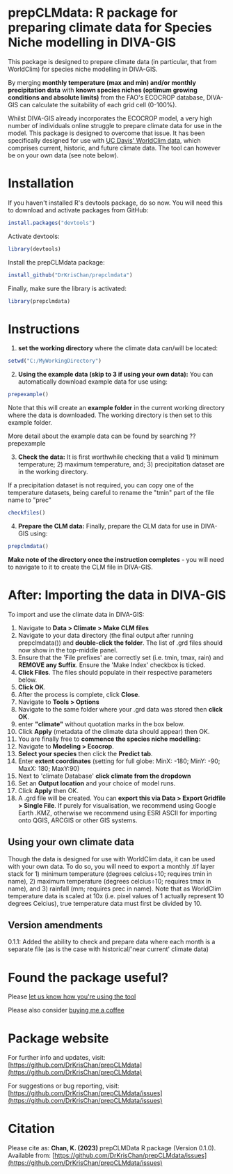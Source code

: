 # **prepCLMdata**: R package for preparing climate data for Species Niche modelling in DIVA-GIS

This package is designed to prepare climate data (in particular, that from WorldClim) for species niche modelling in DIVA-GIS. 

By merging **monthly temperature (max and min) and/or monthly precipitation data** with **known species niches (optimum growing conditions and absolute limits)** from the FAO's ECOCROP database, DIVA-GIS can calculate the suitability of each grid cell (0-100%). 

Whilst DIVA-GIS already incorporates the ECOCROP model, a very high number of individuals online struggle to prepare climate data for use in the model. This package is designed to overcome that issue. It has been specifically designed for use with [UC Davis' WorldClim data](https://www.worldclim.org/), which comprises current, historic, and future climate data. The tool can however be on your own data (see note below).

# Installation
If you haven't installed R's devtools package, do so now. You will need this to download and activate packages from GitHub:
```r
install.packages("devtools")
```

Activate devtools:
```r
library(devtools)
```

Install the prepCLMdata package:
```r
install_github("DrKrisChan/prepclmdata")
```

Finally, make sure the library is activated:
```r
library(prepclmdata)
```

# Instructions

1. **set the working directory** where the climate data can/will be located:
```r
setwd("C:/MyWorkingDirectory")
```

2. **Using the example data (skip to 3 if using your own data):**
You can automatically download example data for use using:
```r
prepexample()
```
Note that this will create an **example folder** in the current working directory where the data is downloaded. The working directory is then set to this example folder.

More detail about the example data can be found by searching ??prepexample

3. **Check the data:**
It is first worthwhile checking that a valid 1) minimum temperature; 2) maximum temperature, and; 3) precipitation dataset are in the working directory. 

If a precipitation dataset is not required, you can copy one of the temperature datasets, being careful to rename the "tmin" part of the file name to "prec"
```r
checkfiles()
```

4. **Prepare the CLM data:**
Finally, prepare the CLM data for use in DIVA-GIS using:
```r
prepclmdata()
```

**Make note of the directory once the instruction completes** - you will need to navigate to it to create the CLM file in DIVA-GIS.

# After: Importing the data in DIVA-GIS

To import and use the climate data in DIVA-GIS:
1. Navigate to **Data > Climate > Make CLM files**
2. Navigate to your data directory (the final output after running prepclmdata()) and **double-click the folder**. The list of .grd files should now show in the top-middle panel.
3. Ensure that the 'File prefixes' are correctly set (i.e. tmin, tmax, rain) and **REMOVE any Suffix**. Ensure the 'Make Index' checkbox is ticked.
4. **Click Files**. The files should populate in their respective parameters below.
5. **Click OK**.
6. After the process is complete, click **Close**.
7. Navigate to **Tools > Options**
8. Navigate to the same folder where your .grd data was stored then **click OK**.
9. enter **"climate"** without quotation marks in the box below.
10. Click **Apply** (metadata of the climate data should appear) then OK.
11. You are finally free to **commence the species niche modelling:**
12. Navigate to **Modeling > Ecocrop**. 
13. **Select your species** then click the **Predict tab**.
14. Enter **extent coordinates** (setting for full globe: MinX: -180; MinY: -90; MaxX: 180; MaxY:90)
15. Next to 'climate Database' **click climate from the dropdown**
16. Set an **Output location** and your choice of model runs.
17. Click **Apply** then OK.
18. A .grd file will be created. You can **export this via Data > Export Gridfile > Single File**. If purely for visualisation, we recommend using Google Earth .KMZ, otherwise we recommend using ESRI ASCII for importing onto QGIS, ARCGIS or other GIS systems.

## Using your own climate data

Though the data is designed for use with WorldClim data, it can be used with your own data. To do so, you will need to export a monthly .tif layer stack for 1) minimum temperature (degrees celcius÷10; requires tmin in name), 2) maximum temperature (degrees celcius÷10; requires tmax in name), and 3) rainfall (mm; requires prec in name). Note that as WorldClim temperature data is scaled at 10x (i.e. pixel values of 1 actually represent 10 degrees Celcius), true temperature data must first be divided by 10.

## Version amendments

0.1.1: Added the ability to check and prepare data where each month is a separate file (as is the case with historical/'near current' climate data)

# Found the package useful?

Please [let us know how you're using the tool](https://forms.office.com/e/KPkkmMnu8s)

Please also consider [buying me a coffee](https://ko-fi.com/krischan)

# Package website

For further info and updates, visit: [https://github.com/DrKrisChan/prepCLMdata](https://github.com/DrKrisChan/prepCLMdata)

For suggestions or bug reporting, visit: [https://github.com/DrKrisChan/prepCLMdata/issues](https://github.com/DrKrisChan/prepCLMdata/issues)

# Citation

Please cite as:
**Chan, K. (2023)** prepCLMData R package (Version 0.1.0). Available from: [https://github.com/DrKrisChan/prepCLMdata/issues](https://github.com/DrKrisChan/prepCLMdata/issues)
